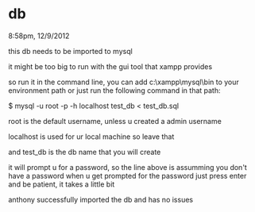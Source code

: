 db
==

8:58pm, 12/9/2012

this db needs to be imported to mysql


it might be too big to run with the gui tool that xampp provides

so run it in the command line, you can add c:\xampp\mysql\bin to your environment path or just run
the following command in that path:

$ mysql -u root -p -h localhost test_db < test_db.sql

root is the default  username, unless u created a admin username

localhost is used for ur local machine so leave that

and test_db is the db name that you will create

it will prompt u for a password, so the line above is assumming you don't have a password
when u get prompted for the password just press enter and be patient, it takes a little bit


anthony successfully imported the db and has no issues